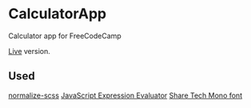 # CalculatorApp
Calculator app for FreeCodeCamp

[Live](https://azdanov.github.io/CalculatorApp/) version.

## Used
[normalize-scss](https://github.com/JohnAlbin/normalize-scss)
[JavaScript Expression Evaluator](https://github.com/silentmatt/expr-eval)
[Share Tech Mono font](https://fonts.google.com/specimen/Share+Tech+Mono)
